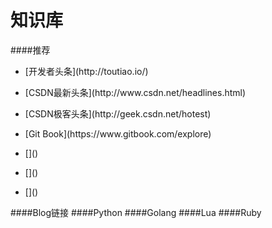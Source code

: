 知识库
===

####推荐
*	<p>[开发者头条](http://toutiao.io/)</p>
*	<p>[CSDN最新头条](http://www.csdn.net/headlines.html)</p>
*	<p>[CSDN极客头条](http://geek.csdn.net/hotest)</p>
*	<p>[Git Book](https://www.gitbook.com/explore)</p>
*	<p>[]()</p>
*	<p>[]()</p>
*	<p>[]()</p>

####Blog链接
####Python
####Golang
####Lua
####Ruby